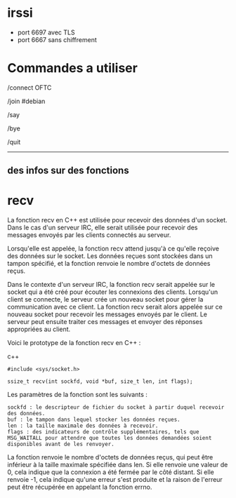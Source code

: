 # irssi

 - port 6697 avec TLS
 - port 6667 sans chiffrement


# Commandes a utiliser

/connect OFTC

/join #debian

/say <mon message>

/bye

/quit



---



## des infos sur des fonctions

# recv
La fonction recv en C++ est utilisée pour recevoir des données d'un socket. Dans le cas d'un serveur IRC, elle serait utilisée pour recevoir des messages envoyés par les clients connectés au serveur.

Lorsqu'elle est appelée, la fonction recv attend jusqu'à ce qu'elle reçoive des données sur le socket. Les données reçues sont stockées dans un tampon spécifié, et la fonction renvoie le nombre d'octets de données reçus.

Dans le contexte d'un serveur IRC, la fonction recv serait appelée sur le socket qui a été créé pour écouter les connexions des clients. Lorsqu'un client se connecte, le serveur crée un nouveau socket pour gérer la communication avec ce client. La fonction recv serait alors appelée sur ce nouveau socket pour recevoir les messages envoyés par le client. Le serveur peut ensuite traiter ces messages et envoyer des réponses appropriées au client.

Voici le prototype de la fonction recv en C++ :

c++
```
#include <sys/socket.h>

ssize_t recv(int sockfd, void *buf, size_t len, int flags);
```
Les paramètres de la fonction sont les suivants :

    sockfd : le descripteur de fichier du socket à partir duquel recevoir des données.
    buf : le tampon dans lequel stocker les données reçues.
    len : la taille maximale des données à recevoir.
    flags : des indicateurs de contrôle supplémentaires, tels que MSG_WAITALL pour attendre que toutes les données demandées soient disponibles avant de les renvoyer.

La fonction renvoie le nombre d'octets de données reçus, qui peut être inférieur à la taille maximale spécifiée dans len. Si elle renvoie une valeur de 0, cela indique que la connexion a été fermée par le côté distant. Si elle renvoie -1, cela indique qu'une erreur s'est produite et la raison de l'erreur peut être récupérée en appelant la fonction errno.

